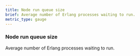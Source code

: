 ```yaml
---
title: Node run queue size
brief: Average number of Erlang processes waiting to run.
metric_type: gauge
---
```

### Node run queue size

Average number of Erlang processes waiting to run.
